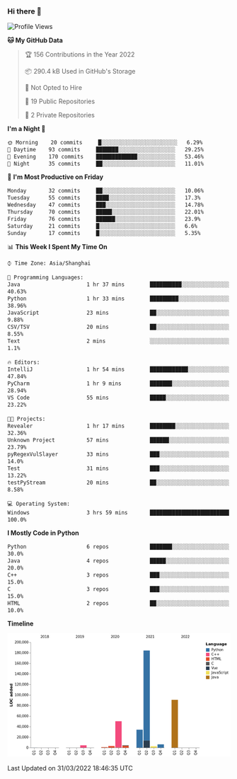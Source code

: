 ### Hi there 👋

<!--START_SECTION:waka-->
![Profile Views](http://img.shields.io/badge/Profile%20Views-0-blue)

**🐱 My GitHub Data** 

> 🏆 156 Contributions in the Year 2022
 > 
> 📦 290.4 kB Used in GitHub's Storage 
 > 
> 🚫 Not Opted to Hire
 > 
> 📜 19 Public Repositories 
 > 
> 🔑 2 Private Repositories  
 > 
**I'm a Night 🦉** 

```text
🌞 Morning    20 commits     █░░░░░░░░░░░░░░░░░░░░░░░░   6.29% 
🌆 Daytime    93 commits     ███████░░░░░░░░░░░░░░░░░░   29.25% 
🌃 Evening    170 commits    █████████████░░░░░░░░░░░░   53.46% 
🌙 Night      35 commits     ██░░░░░░░░░░░░░░░░░░░░░░░   11.01%

```
📅 **I'm Most Productive on Friday** 

```text
Monday       32 commits     ██░░░░░░░░░░░░░░░░░░░░░░░   10.06% 
Tuesday      55 commits     ████░░░░░░░░░░░░░░░░░░░░░   17.3% 
Wednesday    47 commits     ███░░░░░░░░░░░░░░░░░░░░░░   14.78% 
Thursday     70 commits     █████░░░░░░░░░░░░░░░░░░░░   22.01% 
Friday       76 commits     ██████░░░░░░░░░░░░░░░░░░░   23.9% 
Saturday     21 commits     █░░░░░░░░░░░░░░░░░░░░░░░░   6.6% 
Sunday       17 commits     █░░░░░░░░░░░░░░░░░░░░░░░░   5.35%

```


📊 **This Week I Spent My Time On** 

```text
⌚︎ Time Zone: Asia/Shanghai

💬 Programming Languages: 
Java                     1 hr 37 mins        ██████████░░░░░░░░░░░░░░░   40.63% 
Python                   1 hr 33 mins        █████████░░░░░░░░░░░░░░░░   38.96% 
JavaScript               23 mins             ██░░░░░░░░░░░░░░░░░░░░░░░   9.88% 
CSV/TSV                  20 mins             ██░░░░░░░░░░░░░░░░░░░░░░░   8.55% 
Text                     2 mins              ░░░░░░░░░░░░░░░░░░░░░░░░░   1.1%

🔥 Editors: 
IntelliJ                 1 hr 54 mins        ████████████░░░░░░░░░░░░░   47.84% 
PyCharm                  1 hr 9 mins         ███████░░░░░░░░░░░░░░░░░░   28.94% 
VS Code                  55 mins             █████░░░░░░░░░░░░░░░░░░░░   23.22%

🐱‍💻 Projects: 
Revealer                 1 hr 17 mins        ████████░░░░░░░░░░░░░░░░░   32.36% 
Unknown Project          57 mins             ██████░░░░░░░░░░░░░░░░░░░   23.79% 
pyRegexVulSlayer         33 mins             ███░░░░░░░░░░░░░░░░░░░░░░   14.0% 
Test                     31 mins             ███░░░░░░░░░░░░░░░░░░░░░░   13.22% 
testPyStream             20 mins             ██░░░░░░░░░░░░░░░░░░░░░░░   8.58%

💻 Operating System: 
Windows                  3 hrs 59 mins       █████████████████████████   100.0%

```

**I Mostly Code in Python** 

```text
Python                   6 repos             ███████░░░░░░░░░░░░░░░░░░   30.0% 
Java                     4 repos             █████░░░░░░░░░░░░░░░░░░░░   20.0% 
C++                      3 repos             ███░░░░░░░░░░░░░░░░░░░░░░   15.0% 
C                        3 repos             ███░░░░░░░░░░░░░░░░░░░░░░   15.0% 
HTML                     2 repos             ██░░░░░░░░░░░░░░░░░░░░░░░   10.0%

```


**Timeline**

![Chart not found](https://raw.githubusercontent.com/SuperMaxine/SuperMaxine/main/charts/bar_graph.png) 


 Last Updated on 31/03/2022 18:46:35 UTC
<!--END_SECTION:waka-->

<!--
**SuperMaxine/SuperMaxine** is a ✨ _special_ ✨ repository because its `README.md` (this file) appears on your GitHub profile.

Here are some ideas to get you started:

- 🔭 I’m currently working on ...
- 🌱 I’m currently learning ...
- 👯 I’m looking to collaborate on ...
- 🤔 I’m looking for help with ...
- 💬 Ask me about ...
- 📫 How to reach me: ...
- 😄 Pronouns: ...
- ⚡ Fun fact: ...
-->


